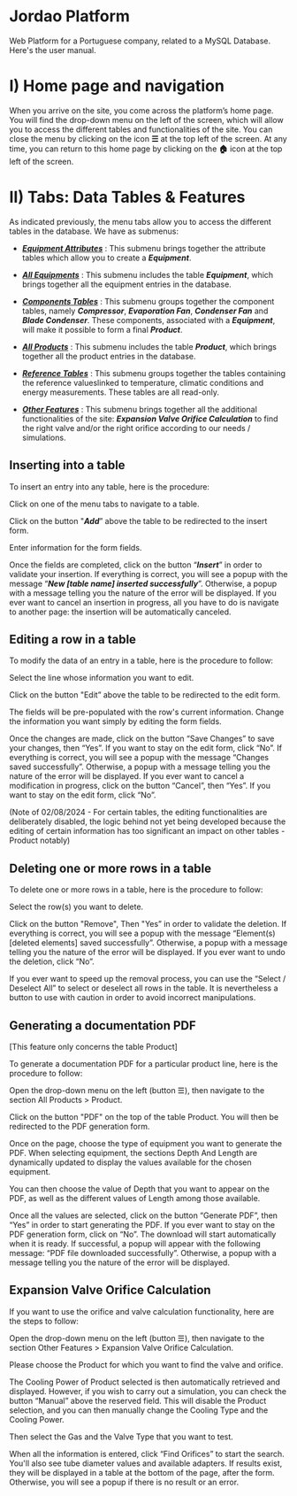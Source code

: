 # Jordao Platform
Web Platform for a Portuguese company, related to a MySQL Database.
Here's the user manual.

# I) Home page and navigation

When you arrive on the site, you come across the platform’s home page. You will find the drop-down menu on the left of the screen, which will allow you to access the different tables and functionalities of the site. You can close the menu by clicking on the icon **☰** at the top left of the screen. At any time, you can return to this home page by clicking on the **🏠︎** icon at the top left of the screen.



# II) Tabs: Data Tables & Features

As indicated previously, the menu tabs allow you to access the different tables in the database.
We have as submenus:

- <ins>***Equipment Attributes***</ins> : This submenu brings together the attribute tables which allow you to create a ***Equipment***.

- <ins>***All Equipments***</ins> : This submenu includes the table ***Equipment***, which brings together all the equipment entries in the database.

- <ins>***Components Tables***</ins> : This submenu groups together the component tables, namely ***Compressor***, ***Evaporation Fan***, ***Condenser Fan*** and ***Blade Condenser***. These components, associated with a ***Equipment***, will make it possible to form a final ***Product***.

- <ins>***All Products***</ins> : This submenu includes the table ***Product***, which brings together all the product entries in the database.

- <ins>***Reference Tables***</ins> : This submenu groups together the tables containing the reference values ​​linked to temperature, climatic conditions and energy measurements. These tables are all read-only.

- <ins>***Other Features***</ins> : This submenu brings together all the additional functionalities of the site: ***Expansion Valve Orifice Calculation*** to find the right valve and/or the right orifice according to our needs / simulations.

## Inserting into a table

To insert an entry into any table, here is the procedure:

Click on one of the menu tabs to navigate to a table.

Click on the button "***Add***” above the table to be redirected to the insert form.

Enter information for the form fields.

Once the fields are completed, click on the button “***Insert***” in order to validate your insertion. 
If everything is correct, you will see a popup with the message “***New \[table name] inserted successfully***”. Otherwise, a popup with a message telling you the nature of the error will be displayed.
If you ever want to cancel an insertion in progress, all you have to do is navigate to another page: the insertion will be automatically canceled.


## Editing a row in a table

To modify the data of an entry in a table, here is the procedure to follow:

Select the line whose information you want to edit.

Click on the button "Edit” above the table to be redirected to the edit form.

The fields will be pre-populated with the row's current information. Change the information you want simply by editing the form fields.

Once the changes are made, click on the button “Save Changes” to save your changes, then “Yes”. If you want to stay on the edit form, click “No”.
If everything is correct, you will see a popup with the message “Changes saved successfully”. Otherwise, a popup with a message telling you the nature of the error will be displayed.
If you ever want to cancel a modification in progress, click on the button “Cancel”, then “Yes”. If you want to stay on the edit form, click “No”.

(Note of 02/08/2024 - For certain tables, the editing functionalities are deliberately disabled, the logic behind not yet being developed because the editing of certain information has too significant an impact on other tables - Product notably)




## Deleting one or more rows in a table

To delete one or more rows in a table, here is the procedure to follow:

Select the row(s) you want to delete.

Click on the button "Remove", Then "Yes” in order to validate the deletion.
If everything is correct, you will see a popup with the message “Element(s) [deleted elements] saved successfully”. Otherwise, a popup with a message telling you the nature of the error will be displayed.
If you ever want to undo the deletion, click “No”.


If you ever want to speed up the removal process, you can use the “Select / Deselect All” to select or deselect all rows in the table. It is nevertheless a button to use with caution in order to avoid incorrect manipulations.


## Generating a documentation PDF

[This feature only concerns the table Product]

To generate a documentation PDF for a particular product line, here is the procedure to follow:

Open the drop-down menu on the left (button ☰), then navigate to the section All Products > Product.

Click on the button "PDF" on the top of the table Product. You will then be redirected to the PDF generation form.

Once on the page, choose the type of equipment you want to generate the PDF. When selecting equipment, the sections Depth And Length are dynamically updated to display the values ​​available for the chosen equipment.

You can then choose the value of Depth that you want to appear on the PDF, as well as the different values ​​of Length among those available.

Once all the values ​​are selected, click on the button “Generate PDF”, then “Yes” in order to start generating the PDF. If you ever want to stay on the PDF generation form, click on “No”.
The download will start automatically when it is ready. If successful, a popup will appear with the following message: “PDF file downloaded successfully”. Otherwise, a popup with a message telling you the nature of the error will be displayed.

## Expansion Valve Orifice Calculation

If you want to use the orifice and valve calculation functionality, here are the steps to follow:

Open the drop-down menu on the left (button ☰), then navigate to the section Other Features > Expansion Valve Orifice Calculation. 

Please choose the Product for which you want to find the valve and orifice.

The Cooling Power of Product selected is then automatically retrieved and displayed. 
However, if you wish to carry out a simulation, you can check the button “Manual” above the reserved field. This will disable the Product selection, and you can then manually change the Cooling Type and the Cooling Power.

Then select the Gas and the Valve Type that you want to test.

When all the information is entered, click “Find Orifices” to start the search. You'll also see tube diameter values and available adapters.
If results exist, they will be displayed in a table at the bottom of the page, after the form. Otherwise, you will see a popup if there is no result or an error.
